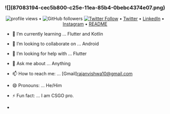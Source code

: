 <h3 align="center">
![](87083194-cec5b800-c25e-11ea-85b4-0bebc4374e07.png)
</h3>

<p align="center">
  <img src="https://gpvc.arturio.dev/rajanvishwa10" alt="profile views"> •  
<img alt="GitHub followers" src="https://img.shields.io/github/followers/rajanvishwa10?label=rajan&style=social">
  <a href="https://twitter.com/intent/follow?screen_name=rajanvishwa_10&tw_p=followbutton"><img alt="Twitter Follow" src="https://img.shields.io/twitter/follow/rajanvishwa_10?label=rajan&style=social"></a>  •
  <a href="https://twitter.com/intent/follow?screen_name=rajanvishwa_10&tw_p=followbutton">Twitter</a> •
  <a href="https://www.linkedin.com/in/rajanv049/">LinkedIn</a> •
  <a href="https://www.instagram.com/rajanvishwa_10/">Instagram</a> •
  <a href="https://github.com/rajanvishwa10/rajanvishwa10">README</a> 
</p>


- 🌱 I’m currently learning ... Flutter and Kotlin
- 👯 I’m looking to collaborate on ... Android
- 🤔 I’m looking for help with ... Flutter
- 💬 Ask me about ... Anything
- 📫 How to reach me: ... [Gmail]rajanvishwa10@gmail.com
- 😄 Pronouns: ... He/Him
- ⚡ Fun fact: ... I am CSGO pro.

-
